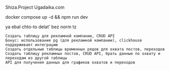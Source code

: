 Shiza.Project Ugadaika.com 

docker compose up -d && npm run dev

ya ebal chto-to delat' bez norm tz 

```
Создать таблицу для рекламной компании, CRUD API
Бонус: использование pg (для рекламной компании), clickhouse поддерживает интеграцию
Создать отдельные таблицы временных рядов для охвата постов, переходов
Создать таблицу рекламных постов, CRUD API, брать данные по охвату и переходам из другой таблицы
API для получения данных для графиков охватов и переходов

```
